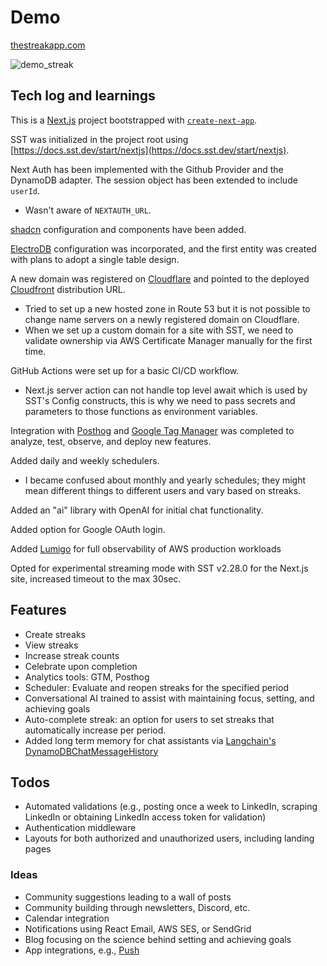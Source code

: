 # Demo

[thestreakapp.com](https://thestreakapp.com/)

![demo_streak](https://github.com/tamasbelinszky/thestreakapp/assets/31423611/d96395fc-24da-41b1-9dc2-110de61eb117)

## Tech log and learnings

This is a [Next.js](https://nextjs.org/) project bootstrapped with [`create-next-app`](https://github.com/vercel/next.js/tree/canary/packages/create-next-app).

SST was initialized in the project root using [https://docs.sst.dev/start/nextjs](https://docs.sst.dev/start/nextjs).

Next Auth has been implemented with the Github Provider and the DynamoDB adapter. The session object has been extended to include `userId`.

- Wasn't aware of `NEXTAUTH_URL`.

[shadcn](https://ui.shadcn.com/) configuration and components have been added.

[ElectroDB](https://electrodb.dev/en/core-concepts/introduction/) configuration was incorporated, and the first entity was created with plans to adopt a single table design.

A new domain was registered on [Cloudflare](https://www.cloudflare.com/) and pointed to the deployed [Cloudfront](https://aws.amazon.com/cloudfront/) distribution URL.

- Tried to set up a new hosted zone in Route 53 but it is not possible to change name servers on a newly registered domain on Cloudflare.
- When we set up a custom domain for a site with SST, we need to validate ownership via AWS Certificate Manager manually for the first time.

GitHub Actions were set up for a basic CI/CD workflow.

- Next.js server action can not handle top level await which is used by SST's Config constructs, this is why we need to pass secrets and parameters to those functions as environment variables.

Integration with [Posthog](https://posthog.com/) and [Google Tag Manager](https://tagmanager.google.com/) was completed to analyze, test, observe, and deploy new features.

Added daily and weekly schedulers.

- I became confused about monthly and yearly schedules; they might mean different things to different users and vary based on streaks.

Added an "ai" library with OpenAI for initial chat functionality.

Added option for Google OAuth login.

Added [Lumigo](https://platform.lumigo.io/project/c_8631a903f9c94/dashboard) for full observability of AWS production workloads

Opted for experimental streaming mode with SST v2.28.0 for the Next.js site, increased timeout to the max 30sec.

## Features

- Create streaks
- View streaks
- Increase streak counts
- Celebrate upon completion
- Analytics tools: GTM, Posthog
- Scheduler: Evaluate and reopen streaks for the specified period
- Conversational AI trained to assist with maintaining focus, setting, and achieving goals
- Auto-complete streak: an option for users to set streaks that automatically increase per period.
- Added long term memory for chat assistants via [Langchain's DynamoDBChatMessageHistory](https://python.langchain.com/docs/integrations/memory/aws_dynamodb#dynamodbchatmessagehistory)

## Todos

- Automated validations (e.g., posting once a week to LinkedIn, scraping LinkedIn or obtaining LinkedIn access token for validation)
- Authentication middleware
- Layouts for both authorized and unauthorized users, including landing pages

### Ideas

- Community suggestions leading to a wall of posts
- Community building through newsletters, Discord, etc.
- Calendar integration
- Notifications using React Email, AWS SES, or SendGrid
- Blog focusing on the science behind setting and achieving goals
- App integrations, e.g., [Push](https://apps.apple.com/us/app/push-workout-build-muscle/id1621689462)
